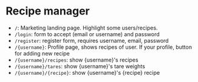 # Recipe manager

* `/`: Marketing landing page. Highlight some users/recipes.
* `/login`: form to accept (email or username) and password
* `/register`: register form, requires username, email, password
* `/{username}`: Profile page, shows recipes of user. If your profile, button for adding new recipe
* `/{username}/recipes`: show {username}'s recipes
* `/{username}/tares`: show {username}'s tare weights
* `/{username}/{recipe}`: show {username}'s {recipe} recipe
